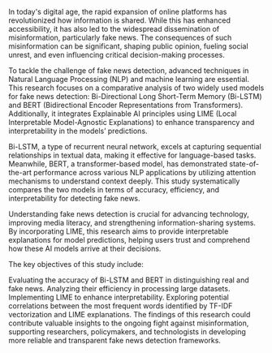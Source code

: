

In today's digital age, the rapid expansion of online platforms has revolutionized how information is shared. While this has enhanced accessibility, it has also led to the widespread dissemination of misinformation, particularly fake news. The consequences of such misinformation can be significant, shaping public opinion, fueling social unrest, and even influencing critical decision-making processes.

To tackle the challenge of fake news detection, advanced techniques in Natural Language Processing (NLP) and machine learning are essential. This research focuses on a comparative analysis of two widely used models for fake news detection: Bi-Directional Long Short-Term Memory (Bi-LSTM) and BERT (Bidirectional Encoder Representations from Transformers). Additionally, it integrates Explainable AI principles using LIME (Local Interpretable Model-Agnostic Explanations) to enhance transparency and interpretability in the models’ predictions.

Bi-LSTM, a type of recurrent neural network, excels at capturing sequential relationships in textual data, making it effective for language-based tasks. Meanwhile, BERT, a transformer-based model, has demonstrated state-of-the-art performance across various NLP applications by utilizing attention mechanisms to understand context deeply. This study systematically compares the two models in terms of accuracy, efficiency, and interpretability for detecting fake news.

Understanding fake news detection is crucial for advancing technology, improving media literacy, and strengthening information-sharing systems. By incorporating LIME, this research aims to provide interpretable explanations for model predictions, helping users trust and comprehend how these AI models arrive at their decisions.

The key objectives of this study include:

Evaluating the accuracy of Bi-LSTM and BERT in distinguishing real and fake news.
Analyzing their efficiency in processing large datasets.
Implementing LIME to enhance interpretability.
Exploring potential correlations between the most frequent words identified by TF-IDF vectorization and LIME explanations.
The findings of this research could contribute valuable insights to the ongoing fight against misinformation, supporting researchers, policymakers, and technologists in developing more reliable and transparent fake news detection frameworks.
